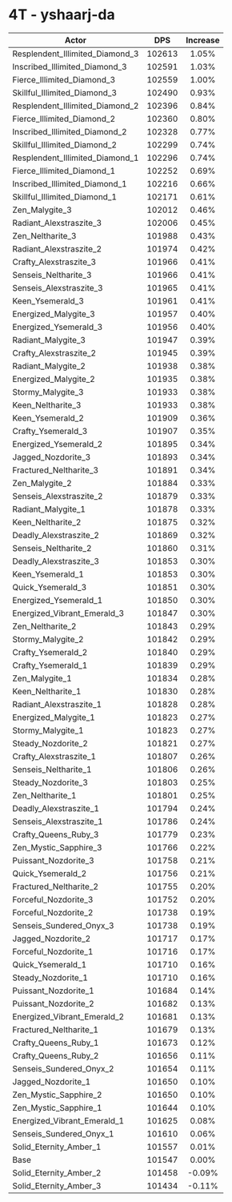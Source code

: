 # 4T - yshaarj-da
| Actor | DPS | Increase |
|---|:---:|:---:|
|Resplendent_Illimited_Diamond_3|102613|1.05%|
|Inscribed_Illimited_Diamond_3|102591|1.03%|
|Fierce_Illimited_Diamond_3|102559|1.00%|
|Skillful_Illimited_Diamond_3|102490|0.93%|
|Resplendent_Illimited_Diamond_2|102396|0.84%|
|Fierce_Illimited_Diamond_2|102360|0.80%|
|Inscribed_Illimited_Diamond_2|102328|0.77%|
|Skillful_Illimited_Diamond_2|102299|0.74%|
|Resplendent_Illimited_Diamond_1|102296|0.74%|
|Fierce_Illimited_Diamond_1|102252|0.69%|
|Inscribed_Illimited_Diamond_1|102216|0.66%|
|Skillful_Illimited_Diamond_1|102171|0.61%|
|Zen_Malygite_3|102012|0.46%|
|Radiant_Alexstraszite_3|102006|0.45%|
|Zen_Neltharite_3|101988|0.43%|
|Radiant_Alexstraszite_2|101974|0.42%|
|Crafty_Alexstraszite_3|101966|0.41%|
|Senseis_Neltharite_3|101966|0.41%|
|Senseis_Alexstraszite_3|101965|0.41%|
|Keen_Ysemerald_3|101961|0.41%|
|Energized_Malygite_3|101957|0.40%|
|Energized_Ysemerald_3|101956|0.40%|
|Radiant_Malygite_3|101947|0.39%|
|Crafty_Alexstraszite_2|101945|0.39%|
|Radiant_Malygite_2|101938|0.38%|
|Energized_Malygite_2|101935|0.38%|
|Stormy_Malygite_3|101933|0.38%|
|Keen_Neltharite_3|101933|0.38%|
|Keen_Ysemerald_2|101909|0.36%|
|Crafty_Ysemerald_3|101907|0.35%|
|Energized_Ysemerald_2|101895|0.34%|
|Jagged_Nozdorite_3|101893|0.34%|
|Fractured_Neltharite_3|101891|0.34%|
|Zen_Malygite_2|101884|0.33%|
|Senseis_Alexstraszite_2|101879|0.33%|
|Radiant_Malygite_1|101878|0.33%|
|Keen_Neltharite_2|101875|0.32%|
|Deadly_Alexstraszite_2|101869|0.32%|
|Senseis_Neltharite_2|101860|0.31%|
|Deadly_Alexstraszite_3|101853|0.30%|
|Keen_Ysemerald_1|101853|0.30%|
|Quick_Ysemerald_3|101851|0.30%|
|Energized_Ysemerald_1|101850|0.30%|
|Energized_Vibrant_Emerald_3|101847|0.30%|
|Zen_Neltharite_2|101843|0.29%|
|Stormy_Malygite_2|101842|0.29%|
|Crafty_Ysemerald_2|101840|0.29%|
|Crafty_Ysemerald_1|101839|0.29%|
|Zen_Malygite_1|101834|0.28%|
|Keen_Neltharite_1|101830|0.28%|
|Radiant_Alexstraszite_1|101828|0.28%|
|Energized_Malygite_1|101823|0.27%|
|Stormy_Malygite_1|101823|0.27%|
|Steady_Nozdorite_2|101821|0.27%|
|Crafty_Alexstraszite_1|101807|0.26%|
|Senseis_Neltharite_1|101806|0.26%|
|Steady_Nozdorite_3|101803|0.25%|
|Zen_Neltharite_1|101801|0.25%|
|Deadly_Alexstraszite_1|101794|0.24%|
|Senseis_Alexstraszite_1|101786|0.24%|
|Crafty_Queens_Ruby_3|101779|0.23%|
|Zen_Mystic_Sapphire_3|101766|0.22%|
|Puissant_Nozdorite_3|101758|0.21%|
|Quick_Ysemerald_2|101756|0.21%|
|Fractured_Neltharite_2|101755|0.20%|
|Forceful_Nozdorite_3|101752|0.20%|
|Forceful_Nozdorite_2|101738|0.19%|
|Senseis_Sundered_Onyx_3|101738|0.19%|
|Jagged_Nozdorite_2|101717|0.17%|
|Forceful_Nozdorite_1|101716|0.17%|
|Quick_Ysemerald_1|101710|0.16%|
|Steady_Nozdorite_1|101710|0.16%|
|Puissant_Nozdorite_1|101684|0.14%|
|Puissant_Nozdorite_2|101682|0.13%|
|Energized_Vibrant_Emerald_2|101681|0.13%|
|Fractured_Neltharite_1|101679|0.13%|
|Crafty_Queens_Ruby_1|101673|0.12%|
|Crafty_Queens_Ruby_2|101656|0.11%|
|Senseis_Sundered_Onyx_2|101654|0.11%|
|Jagged_Nozdorite_1|101650|0.10%|
|Zen_Mystic_Sapphire_2|101650|0.10%|
|Zen_Mystic_Sapphire_1|101644|0.10%|
|Energized_Vibrant_Emerald_1|101625|0.08%|
|Senseis_Sundered_Onyx_1|101610|0.06%|
|Solid_Eternity_Amber_1|101557|0.01%|
|Base|101547|0.00%|
|Solid_Eternity_Amber_2|101458|-0.09%|
|Solid_Eternity_Amber_3|101434|-0.11%|
